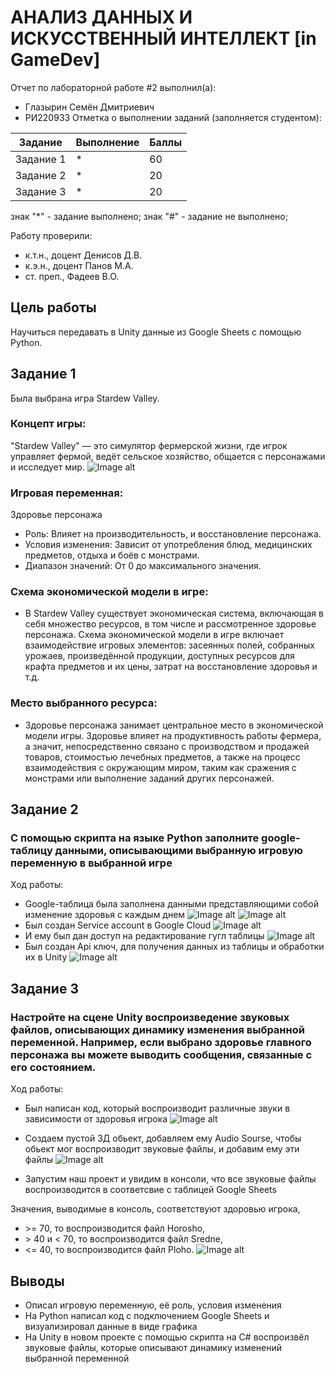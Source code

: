 # АНАЛИЗ ДАННЫХ И ИСКУССТВЕННЫЙ ИНТЕЛЛЕКТ [in GameDev]
Отчет по лабораторной работе #2 выполнил(а):
- Глазырин Семён Дмитриевич
- РИ220933
Отметка о выполнении заданий (заполняется студентом):

| Задание | Выполнение | Баллы |
| ------ | ------ | ------ |
| Задание 1 | * | 60 |
| Задание 2 | * | 20 |
| Задание 3 | * | 20 |

знак "*" - задание выполнено; знак "#" - задание не выполнено;

Работу проверили:
- к.т.н., доцент Денисов Д.В.
- к.э.н., доцент Панов М.А.
- ст. преп., Фадеев В.О.

## Цель работы
Научиться передавать в Unity данные из Google Sheets с помощью Python.

## Задание 1
Была выбрана игра Stardew Valley.
### Концепт игры:
"Stardew Valley" — это симулятор фермерской жизни, где игрок управляет фермой, ведёт сельское хозяйство, общается с персонажами и исследует мир.
![Image alt](https://github.com/SemenGlazyrin/Unity/blob/0c28e26752d6b872e3132bb48585027f366a6264/screens/lab2/StardewValley.jpg)

### Игровая переменная:
Здоровье персонажа
- Роль: Влияет на производительность, и восстановление персонажа.
- Условия изменения: Зависит от употребления блюд, медицинских предметов, отдыха и боёв с монстрами.
- Диапазон значений: От 0 до максимального значения.

### Схема экономической модели в игре:
- В Stardew Valley существует экономическая система, включающая в себя множество ресурсов, в том числе и рассмотренное здоровье персонажа. Схема экономической модели в игре включает взаимодействие игровых элементов: засеянных полей, собранных урожаев, произведённой продукции, доступных ресурсов для крафта предметов и их цены, затрат на восстановление здоровья и т.д. 

### Место выбранного ресурса:
- Здоровье персонажа занимает центральное место в экономической модели игры. Здоровье влияет на продуктивность работы фермера, а значит, непосредственно связано с производством и продажей товаров, стоимостью лечебных предметов, а также на процесс взаимодействия с окружающим миром, таким как сражения с монстрами или выполнение заданий других персонажей.

## Задание 2
### С помощью скрипта на языке Python заполните google-таблицу данными, описывающими выбранную игровую переменную в выбранной игре
Ход работы:
- Google-таблица была заполнена данными представляющими собой изменение здоровья с каждым днем
![Image alt](https://github.com/SemenGlazyrin/Unity/blob/0c28e26752d6b872e3132bb48585027f366a6264/screens/lab2/python.png)
![Image alt](https://github.com/SemenGlazyrin/Unity/blob/0c28e26752d6b872e3132bb48585027f366a6264/screens/lab2/graph.png)
- Был создан Service account в Google Cloud 
![Image alt](https://github.com/SemenGlazyrin/Unity/blob/0c28e26752d6b872e3132bb48585027f366a6264/screens/lab2/serviceAccauntSettings.png)
- И ему был дан доступ на редактирование гугл таблицы
![Image alt](https://github.com/SemenGlazyrin/Unity/blob/0c28e26752d6b872e3132bb48585027f366a6264/screens/lab2/serviceAccaunt.png)
- Был создан Api ключ, для получения данных из таблицы и обработки их в Unity
![Image alt](https://github.com/SemenGlazyrin/Unity/blob/0c28e26752d6b872e3132bb48585027f366a6264/screens/lab2/api.png)

## Задание 3
### Настройте на сцене Unity воспроизведение звуковых файлов, описывающих динамику изменения выбранной переменной. Например, если выбрано здоровье главного персонажа вы можете выводить сообщения, связанные с его состоянием.
Ход работы:
- Был написан код, который воспроизводит различные звуки в зависимости от здоровья игрока
![Image alt](https://github.com/SemenGlazyrin/Unity/blob/0c28e26752d6b872e3132bb48585027f366a6264/screens/lab2/sounds.png)

- Создаем пустой 3Д обьект, добавляем ему Audio Sourse, чтобы обьект мог воспроизводит звуковые файлы, и добавим ему эти файлы
![Image alt](https://github.com/SemenGlazyrin/Unity/blob/0c28e26752d6b872e3132bb48585027f366a6264/screens/lab2/empty.png)

- Запустим наш проект и увидим в консоли, что все звуковые файлы воспроизводится в соответсвие с таблицей Google Sheets

Значения, выводимые в консоль, соответствуют здоровью игрока,
- \>= 70, то воспроизводится файл Horosho, 
- \> 40 и < 70, то воспроизводится файл Sredne, 
- <= 40, то воспроизводится файл Ploho.
![Image alt](https://github.com/SemenGlazyrin/Unity/blob/0c28e26752d6b872e3132bb48585027f366a6264/screens/lab2/DebugLog.png)



## Выводы
- Описал игровую переменную, её роль, условия изменения
- На Python написал код с подключением Google Sheets  и визуализировал данные в виде графика
- На Unity в новом проекте с помощью скрипта на C# воспроизвёл звуковые файлы, которые описывают динамику изменений выбранной переменной